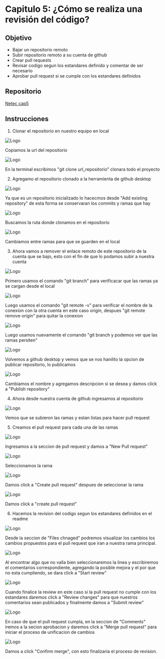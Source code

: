 
# Capitulo 5: ¿Cómo se realiza una revisión del código?

## Objetivo

* Bajar un repositorio remoto
* Subir repositorio remoto a su cuenta de github
* Crear pull requests
* Revisar codigo segun los estandares definido y comentar de ser necesario
* Aprobar pull request si se cumple con los estandares definidos

## Repositorio

[Netec cap5](https://github.com/mfperdomo09/netec-cap5.git)   

## Instrucciones

1. Clonar el repositorio en nuestro equipo en local

![Logo](../images/cap5/21.png)

Copiamos la url del repositorio

![Logo](../images/cap5/1.png)

En la terminal escribimos "git clone url_repositorio" clonara todo el proyecto

2. Agregamo el repositorio clonado a la herramienta de github desktop

![Logo](../images/cap5/2.png)

Ya que es un repositorio inicializado lo hacecmos desde "Add existing repository" de esta forma se conservaran los commits y ramas que hay

![Logo](../images/cap5/3.png)

Buscamos la ruta donde clonamos en el repositorio

![Logo](../images/cap5/4.png)

Cambiamos entre ramas para que se guarden en el local

3. Ahora vamos a remover el enlace remoto de este repositorio de la cuenta que se bajo, esto con el fin de que lo podamos subir a nuestra cuenta

![Logo](../images/cap5/5.png)

Primero usamos el comando "git branch" para verificacar que las ramas ya se cargan desde el local

![Logo](../images/cap5/6.png)

Luego usamos el comando "git remote -v" para verificar el nombre de la conexion con la otra cuenta en este caso origin, despues "git remote remove origin" para quitar la conexion

![Logo](../images/cap5/7.png)

Luego usamos nuevamente el comando "git branch y podemos ver que las ramas persiten"

![Logo](../images/cap5/8.png)

Volvemos a github desktop y vemos que se nos hanilito la opcion de publicar repositorio, lo publicamos

![Logo](../images/cap5/9.png)

Cambiamos el nombre y agregamos descripcion si se desea y damos click a "Publish repository"

4.  Ahora desde nuestra cuenta de github ingresamos al repositorio

![Logo](../images/cap5/10.png)

Vemos que se subieron las ramas y estan listas para hacer pull request

5.  Creamos el pull request para cada una de las ramas

![Logo](../images/cap5/11.png)

Ingresamos a la seccion de pull request y damos a "New Pull request"

![Logo](../images/cap5/12.png)

Seleccionamos la rama

![Logo](../images/cap5/13.png)

Damos click a "Create pull request" despues de seleccionar la rama

![Logo](../images/cap5/14.png)

Damos click a "create pull request"


6. Hacemos la revision del codigo segun los estandares definidos en el readme

![Logo](../images/cap5/15.png)

Desde la seccion de "Files chnaged" podremos visualizar los cambios los cambios propuestos para el pull request que iran a nuestra rama principal.

![Logo](../images/cap5/16.png)

Al encontrar algo que no valla bien seleccionaremos la linea y escribiremos el comentarios correspondiente, agregando la posible mejora y el por que no esta cumpliendo, se dara click a "Start review"

![Logo](../images/cap5/17.png)

Cuando finalice la review en este caso si la pull request no cumple con los estandares daremos click a "Review changes" para que nuestros comentarios sean publicados y finalmente damos a "Submit review"

![Logo](../images/cap5/18.png)

En caso de que el pull request cumpla, en la seccion de "Comments" iremos a la secion aprobacion y daremos click a "Merge pull request" para iniciar el proceso de unificacion de cambios

![Logo](../images/cap5/19.png)

Damos a click "Confirm merge", con esto finalizaria el proceso de revision.



